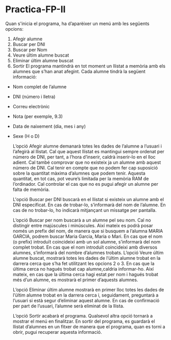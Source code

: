 # Practica-FP-II

Quan s'inicia el programa, ha d’aparèixer un menú amb les següents opcions:

1. Afegir alumne
2. Buscar per DNI
3. Buscar per Nom
4. Veure últim alumne buscat
5. Eliminar últim alumne buscat
6. Sortir
   El programa mantindrà en tot moment un llistat a memòria amb els alumnes que s’han anat afegint.
   Cada alumne tindrà la següent informació:

- Nom complet de l’alumne
- DNI (número i lletra)
- Correu electrònic
- Nota (per exemple, 9.3)
- Data de naixement (dia, mes i any)
- Sexe (H o D)

  L’opció Afegir alumne demanarà totes les dades de l’alumne a l’usuari i l’afegirà al llistat. Cal que aquest llistat es mantingui sempre ordenat per número de DNI, per tant, a l’hora d’inserir, caldrà inserir-lo en el lloc adient. Cal també comprovar que no existeix ja un alumne amb aquest número de DNI. Cal tenir en compte que no podem fer cap suposició sobre la quantitat màxima d’alumnes que podem tenir. Aquesta quantitat, en tot cas, pot veure’s limitada per la memòria RAM de l’ordinador. Cal controlar el cas que no es pugui afegir un alumne per falta de memòria.

  L'opció Buscar per DNI buscarà en el llistat si existeix un alumne amb el DNI especificat. En cas de trobar-lo, s’informarà del nom de l’alumne. En cas de no trobar-lo, ho indicarà mitjançant un missatge per pantalla.

  L’opció Buscar per nom buscarà a un alumne pel seu nom. Cal no distingir entre majúscules i minúscules. Així mateix es podrà posar només un prefix del nom, de manera que si busquem a l’alumna MARIA GARCIA, podrem buscar Maria Garcia, Maria o Mari. En cas que el nom (o prefix) introduït coincideixi amb un sol alumne, s’informarà del nom complet trobat. En cas que el nom introduït coincideixi amb diversos alumnes, s’informarà del nombre d’alumnes trobats.
  L’opció Veure últim alumne buscat, mostrarà totes les dades de l’últim alumne trobat en la darrera cerca que s’ha fet utilitzant les opcions 2 o 3. En cas que la última cerca no hagués trobat cap alumne,caldria informar-ho. Així mateix, en cas que la última cerca hagi estat per nom i hagués trobat més d’un alumne, es mostrarà el primer d’aquests alumnes.

  L’opció Eliminar últim alumne mostrarà en primer lloc totes les dades de l’últim alumne trobat en la darrera cerca i, seguidament, preguntarà a l’usuari si està segur d’eliminar aquest alumne. En cas de confirmació per part de l’usuari, l’alumne serà eliminat de la llista.

  L’opció Sortir acabarà el programa. Qualsevol altra opció tornarà a mostrar el menú en finalitzar. En sortir del programa, es guardarà el llistat d’alumnes en un fitxer de manera que el programa, quan es torni a obrir, pugui recuperar aquesta informació.
